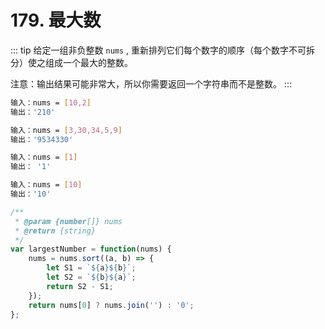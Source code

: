 # 179. 最大数
::: tip
给定一组非负整数 `nums` , 重新排列它们每个数字的顺序（每个数字不可拆分）使之组成一个最大的整数。

注意：输出结果可能非常大，所以你需要返回一个字符串而不是整数。
:::

```bash
输入：nums = [10,2]
输出：'210'

输入：nums = [3,30,34,5,9]
输出：'9534330'

输入：nums = [1]
输出： '1'

输入：nums = [10]
输出：'10'
```

```js
/**
 * @param {number[]} nums
 * @return {string}
 */
var largestNumber = function(nums) {
    nums = nums.sort((a, b) => {
        let S1 = `${a}${b}`;
        let S2 = `${b}${a}`;
        return S2 - S1;
    });
    return nums[0] ? nums.join('') : '0';
};
```